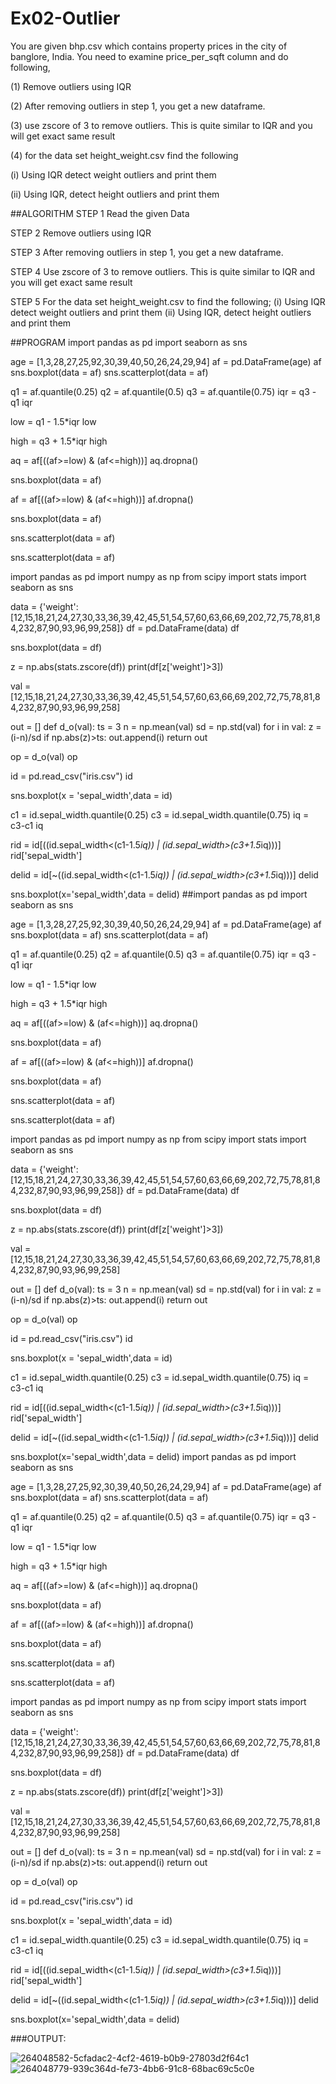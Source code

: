 # Ex02-Outlier
You are given bhp.csv which contains property prices in the city of banglore, India. You need to examine price_per_sqft column and do following,

(1) Remove outliers using IQR

(2) After removing outliers in step 1, you get a new dataframe.

(3) use zscore of 3 to remove outliers. This is quite similar to IQR and you will get exact same result

(4) for the data set height_weight.csv find the following

(i) Using IQR detect weight outliers and print them

(ii) Using IQR, detect height outliers and print them

##ALGORITHM
STEP 1
Read the given Data

STEP 2
Remove outliers using IQR

STEP 3
After removing outliers in step 1, you get a new dataframe.

STEP 4
Use zscore of 3 to remove outliers. This is quite similar to IQR and you will get exact same result

STEP 5
For the data set height_weight.csv to find the following; (i) Using IQR detect weight outliers and print them (ii) Using IQR, detect height outliers and print them

##PROGRAM
import pandas as pd
import seaborn as sns

age = [1,3,28,27,25,92,30,39,40,50,26,24,29,94]
af = pd.DataFrame(age)
af
sns.boxplot(data = af)
sns.scatterplot(data = af)

q1 = af.quantile(0.25)
q2 = af.quantile(0.5)
q3 = af.quantile(0.75)
iqr = q3 - q1
iqr

low = q1 - 1.5*iqr
low

high = q3 + 1.5*iqr
high

aq = af[((af>=low) & (af<=high))]
aq.dropna()

sns.boxplot(data = af)

af = af[((af>=low) & (af<=high))]
af.dropna()

sns.boxplot(data = af)

sns.scatterplot(data = af)

sns.scatterplot(data = af)

import pandas as pd
import numpy as np
from scipy import stats
import seaborn as sns

data = {'weight':[12,15,18,21,24,27,30,33,36,39,42,45,51,54,57,60,63,66,69,202,72,75,78,81,84,232,87,90,93,96,99,258]}
df = pd.DataFrame(data)
df

sns.boxplot(data = df)

z = np.abs(stats.zscore(df))
print(df[z['weight']>3])

val = [12,15,18,21,24,27,30,33,36,39,42,45,51,54,57,60,63,66,69,202,72,75,78,81,84,232,87,90,93,96,99,258]

out = []
def d_o(val):
  ts = 3
  n = np.mean(val)
  sd = np.std(val)
  for i in val:
    z = (i-n)/sd
    if np.abs(z)>ts:
      out.append(i)
  return out

op = d_o(val)
op

id = pd.read_csv("iris.csv")
id

sns.boxplot(x = 'sepal_width',data = id)

c1 = id.sepal_width.quantile(0.25)
c3 = id.sepal_width.quantile(0.75)
iq = c3-c1
iq

rid = id[((id.sepal_width<(c1-1.5*iq)) | (id.sepal_width>(c3+1.5*iq)))]
rid['sepal_width']

delid = id[~((id.sepal_width<(c1-1.5*iq)) | (id.sepal_width>(c3+1.5*iq)))]
delid

sns.boxplot(x='sepal_width',data = delid)
##import pandas as pd
import seaborn as sns

age = [1,3,28,27,25,92,30,39,40,50,26,24,29,94]
af = pd.DataFrame(age)
af
sns.boxplot(data = af)
sns.scatterplot(data = af)

q1 = af.quantile(0.25)
q2 = af.quantile(0.5)
q3 = af.quantile(0.75)
iqr = q3 - q1
iqr

low = q1 - 1.5*iqr
low

high = q3 + 1.5*iqr
high

aq = af[((af>=low) & (af<=high))]
aq.dropna()

sns.boxplot(data = af)

af = af[((af>=low) & (af<=high))]
af.dropna()

sns.boxplot(data = af)

sns.scatterplot(data = af)

sns.scatterplot(data = af)

import pandas as pd
import numpy as np
from scipy import stats
import seaborn as sns

data = {'weight':[12,15,18,21,24,27,30,33,36,39,42,45,51,54,57,60,63,66,69,202,72,75,78,81,84,232,87,90,93,96,99,258]}
df = pd.DataFrame(data)
df

sns.boxplot(data = df)

z = np.abs(stats.zscore(df))
print(df[z['weight']>3])

val = [12,15,18,21,24,27,30,33,36,39,42,45,51,54,57,60,63,66,69,202,72,75,78,81,84,232,87,90,93,96,99,258]

out = []
def d_o(val):
  ts = 3
  n = np.mean(val)
  sd = np.std(val)
  for i in val:
    z = (i-n)/sd
    if np.abs(z)>ts:
      out.append(i)
  return out

op = d_o(val)
op

id = pd.read_csv("iris.csv")
id

sns.boxplot(x = 'sepal_width',data = id)

c1 = id.sepal_width.quantile(0.25)
c3 = id.sepal_width.quantile(0.75)
iq = c3-c1
iq

rid = id[((id.sepal_width<(c1-1.5*iq)) | (id.sepal_width>(c3+1.5*iq)))]
rid['sepal_width']

delid = id[~((id.sepal_width<(c1-1.5*iq)) | (id.sepal_width>(c3+1.5*iq)))]
delid

sns.boxplot(x='sepal_width',data = delid)
import pandas as pd
import seaborn as sns

age = [1,3,28,27,25,92,30,39,40,50,26,24,29,94]
af = pd.DataFrame(age)
af
sns.boxplot(data = af)
sns.scatterplot(data = af)

q1 = af.quantile(0.25)
q2 = af.quantile(0.5)
q3 = af.quantile(0.75)
iqr = q3 - q1
iqr

low = q1 - 1.5*iqr
low

high = q3 + 1.5*iqr
high

aq = af[((af>=low) & (af<=high))]
aq.dropna()

sns.boxplot(data = af)

af = af[((af>=low) & (af<=high))]
af.dropna()

sns.boxplot(data = af)

sns.scatterplot(data = af)

sns.scatterplot(data = af)

import pandas as pd
import numpy as np
from scipy import stats
import seaborn as sns

data = {'weight':[12,15,18,21,24,27,30,33,36,39,42,45,51,54,57,60,63,66,69,202,72,75,78,81,84,232,87,90,93,96,99,258]}
df = pd.DataFrame(data)
df

sns.boxplot(data = df)

z = np.abs(stats.zscore(df))
print(df[z['weight']>3])

val = [12,15,18,21,24,27,30,33,36,39,42,45,51,54,57,60,63,66,69,202,72,75,78,81,84,232,87,90,93,96,99,258]

out = []
def d_o(val):
  ts = 3
  n = np.mean(val)
  sd = np.std(val)
  for i in val:
    z = (i-n)/sd
    if np.abs(z)>ts:
      out.append(i)
  return out

op = d_o(val)
op

id = pd.read_csv("iris.csv")
id

sns.boxplot(x = 'sepal_width',data = id)

c1 = id.sepal_width.quantile(0.25)
c3 = id.sepal_width.quantile(0.75)
iq = c3-c1
iq

rid = id[((id.sepal_width<(c1-1.5*iq)) | (id.sepal_width>(c3+1.5*iq)))]
rid['sepal_width']

delid = id[~((id.sepal_width<(c1-1.5*iq)) | (id.sepal_width>(c3+1.5*iq)))]
delid

sns.boxplot(x='sepal_width',data = delid)

###OUTPUT:

![264048582-5cfadac2-4cf2-4619-b0b9-27803d2f64c1](https://github.com/Mourise9342/ODD2023---Datascience---Ex-02/assets/120081893/b61725ad-6047-4619-a1d1-c0c69e0bb31f)
![264048779-939c364d-fe73-4bb6-91c8-68bac69c5c0e](https://github.com/Mourise9342/ODD2023---Datascience---Ex-02/assets/120081893/f3f6a5bc-3cee-431d-bbe1-6e16a3c67bb1)



